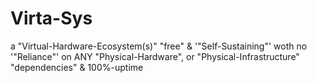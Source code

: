 # Virta-Sys
a "Virtual-Hardware-Ecosystem(s)" "free" &amp; '"Self-Sustaining"' woth no '"Reliance"' on ANY "Physical-Hardware", or "Physical-Infrastructure" "dependencies" &amp; 100%-uptime
